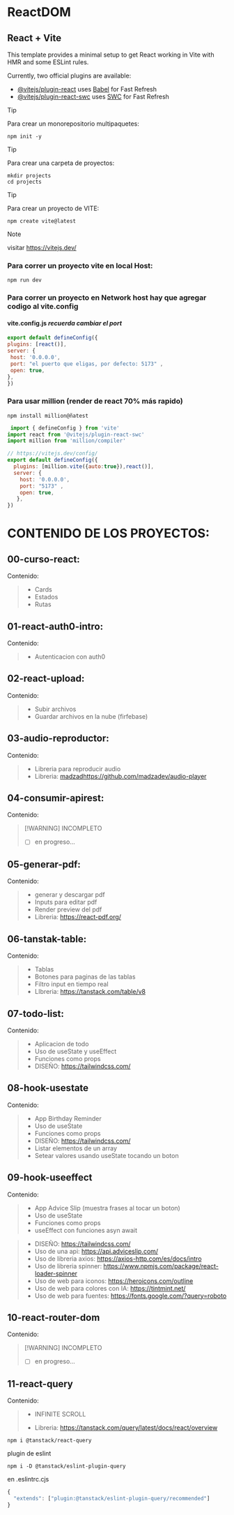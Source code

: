 # ReactDOM

 ## React + Vite

This template provides a minimal setup to get React working in Vite with HMR and some ESLint rules.

Currently, two official plugins are available:

- [@vitejs/plugin-react](https://github.com/vitejs/vite-plugin-react/blob/main/packages/plugin-react/README.md) uses [Babel](https://babeljs.io/) for Fast Refresh
- [@vitejs/plugin-react-swc](https://github.com/vitejs/vite-plugin-react-swc) uses [SWC](https://swc.rs/) for Fast Refresh
  
 > [!TIP] 
  > 
  > Para crear un monorepositorio multipaquetes:
```terminal
npm init -y
```
  >[!TIP] 
  >Para crear una carpeta de proyectos: 
  ```terminal
mkdir projects
cd projects
```
  > [!TIP] 
  > Para crear un proyecto de VITE:
```terminal
npm create vite@latest
```
> [!NOTE] 
 >  visitar  https://vitejs.dev/


### Para correr un proyecto vite en local Host:
```terminal
npm run dev
```
   
  ### Para correr un proyecto en Network host hay que agregar codigo al vite.config
  > 

   #### vite.config.js _recuerda cambiar el port_
   ```javascript
 export default defineConfig({
  plugins: [react()],
  server: {
    host: '0.0.0.0',
    port: "el puerto que eligas, por defecto: 5173" ,
    open: true,
  },
})
```
### Para usar million (render de react 70% más rapido)
```terminal
npm install million@ñatest
```

```javascript
 import { defineConfig } from 'vite'
import react from '@vitejs/plugin-react-swc'
import million from 'million/compiler'

// https://vitejs.dev/config/
export default defineConfig({
  plugins: [million.vite({auto:true}),react()],
  server: {
    host: '0.0.0.0',
    port: "5173" ,
    open: true,
   },
})

```
 

# **CONTENIDO DE LOS PROYECTOS:**


## 00-curso-react:
Contenido: 
> - Cards
> -  Estados
> - Rutas

## 01-react-auth0-intro:
Contenido: 
> - Autenticacion con auth0

## 02-react-upload:
Contenido: 
> - Subir archivos
> - Guardar archivos en la nube (firfebase)

## 03-audio-reproductor:
Contenido: 
> - Libreria para reproducir audio
> - Libreria: [madzad](https://github.com/madzadev/audio-player)https://github.com/madzadev/audio-player

## 04-consumir-apirest:
Contenido: 
>  [!WARNING]
>  INCOMPLETO
> - [ ] en progreso...

## 05-generar-pdf:
Contenido: 
> - generar y descargar pdf
> - Inputs para editar pdf
> - Render preview del pdf
> - Libreria: https://react-pdf.org/

## 06-tanstak-table:
Contenido: 
> - Tablas
> - Botones para paginas de las tablas
> - Filtro input en tiempo real
> - LIbreria: https://tanstack.com/table/v8

## 07-todo-list:
Contenido: 
> - Aplicacion de todo
> - Uso de useState y useEffect
> - Funciones como props
> - DISEÑO: https://tailwindcss.com/


## 08-hook-usestate
Contenido: 
> - App Birthday Reminder
> - Uso de useState
> - Funciones como props
> - DISEÑO: https://tailwindcss.com/
> - Listar elementos de un array
> - Setear valores usando useState tocando un boton

## 09-hook-useeffect

Contenido:

> - App Advice Slip (muestra frases al tocar un boton)
> - Uso de useState
> - Funciones como props
> - useEffect con funciones asyn await

> - DISEÑO: https://tailwindcss.com/
> - Uso de una api: https://api.adviceslip.com/
> - Uso de libreria axios: https://axios-http.com/es/docs/intro
> - Uso de libreria spinner: https://www.npmjs.com/package/react-loader-spinner
> - Uso de web para iconos: https://heroicons.com/outline
> - Uso de web para colores con IA: https://tintmint.net/
> - Uso de web para fuentes: https://fonts.google.com/?query=roboto
>


## 10-react-router-dom
Contenido: 
>  [!WARNING]
>  INCOMPLETO
> - [ ] en progreso...

## 11-react-query
Contenido: 
>  - INFINITE SCROLL
> 
> - Libreria: https://tanstack.com/query/latest/docs/react/overview
```terminal
npm i @tanstack/react-query
```
plugin de eslint
```terminal
npm i -D @tanstack/eslint-plugin-query
```
en .eslintrc.cjs
```cjs
{
  "extends": ["plugin:@tanstack/eslint-plugin-query/recommended"]
}

```






  


